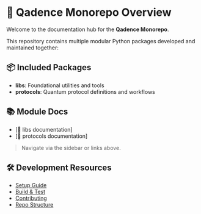 # 🧩 Qadence Monorepo Overview

Welcome to the documentation hub for the **Qadence Monorepo**.

This repository contains multiple modular Python packages developed and maintained together:

## 📦 Included Packages

- **libs**: Foundational utilities and tools
- **protocols**: Quantum protocol definitions and workflows

## 📚 Module Docs

- [📖 libs documentation]
- [📖 protocols documentation]

> Navigate via the sidebar or links above.

## 🛠 Development Resources

- [Setup Guide](setup.md)
- [Build & Test](build.md)
- [Contributing](contributing.md)
- [Repo Structure](structure.md)
